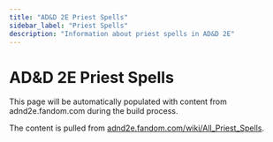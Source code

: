```yaml
---
title: "AD&D 2E Priest Spells"
sidebar_label: "Priest Spells"
description: "Information about priest spells in AD&D 2E"
---
```


# AD&D 2E Priest Spells

This page will be automatically populated with content from adnd2e.fandom.com during the build process.

The content is pulled from [adnd2e.fandom.com/wiki/All_Priest_Spells](https://adnd2e.fandom.com/wiki/All_Priest_Spells).
